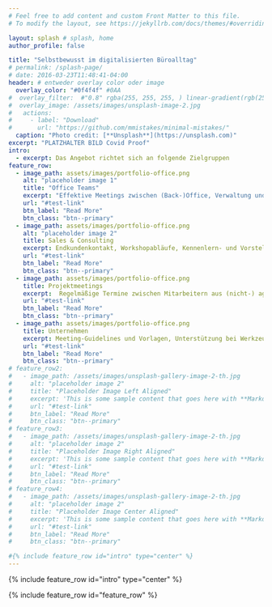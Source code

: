 ```yaml
---
# Feel free to add content and custom Front Matter to this file.
# To modify the layout, see https://jekyllrb.com/docs/themes/#overriding-theme-defaults

layout: splash # splash, home
author_profile: false

title: "Selbstbewusst im digitalisierten Büroalltag"
# permalink: /splash-page/
# date: 2016-03-23T11:48:41-04:00
header: # entweder overlay color oder image
  overlay_color: "#0f4f4f" #0AA
#  overlay_filter:  #"0.8" rgba(255, 255, 255, ) linear-gradient(rgb(255 255 255 / 0.1), rgb(20 100 100 / 0.8)), url(/assets/images/unsplash-image-2.jpg)
#  overlay_image: /assets/images/unsplash-image-2.jpg
#   actions:
#     - label: "Download"
#       url: "https://github.com/mmistakes/minimal-mistakes/"
  caption: "Photo credit: [**Unsplash**](https://unsplash.com)"
excerpt: "PLATZHALTER BILD Covid Proof"
intro: 
  - excerpt: Das Angebot richtet sich an folgende Zielgruppen
feature_row:
  - image_path: assets/images/portfolio-office.png
    alt: "placeholder image 1"
    title: "Office Teams"
    excerpt: "Effektive Meetings zwischen (Back-)Office, Verwaltung und Führungskräften"
    url: "#test-link"
    btn_label: "Read More"
    btn_class: "btn--primary"
  - image_path: assets/images/portfolio-office.png
    alt: "placeholder image 2"
    title: Sales & Consulting
    excerpt: Endkundenkontakt, Workshopabläufe, Kennenlern- und Vorstellungstermine
    url: "#test-link"
    btn_label: "Read More"
    btn_class: "btn--primary"
  - image_path: assets/images/portfolio-office.png
    title: Projektmeetings
    excerpt:  Regelmäßige Termine zwischen Mitarbeitern aus (nicht-) agilen Projektteams
    url: "#test-link"
    btn_label: "Read More"
    btn_class: "btn--primary"
  - image_path: assets/images/portfolio-office.png
    title: Unternehmen
    excerpt: Meeting-Guidelines und Vorlagen, Unterstützung bei Werkzeugeinführung.
    url: "#test-link"
    btn_label: "Read More"
    btn_class: "btn--primary"
# feature_row2:
#   - image_path: /assets/images/unsplash-gallery-image-2-th.jpg
#     alt: "placeholder image 2"
#     title: "Placeholder Image Left Aligned"
#     excerpt: 'This is some sample content that goes here with **Markdown** formatting. Left aligned with `type="left"`'
#     url: "#test-link"
#     btn_label: "Read More"
#     btn_class: "btn--primary"
# feature_row3:
#   - image_path: /assets/images/unsplash-gallery-image-2-th.jpg
#     alt: "placeholder image 2"
#     title: "Placeholder Image Right Aligned"
#     excerpt: 'This is some sample content that goes here with **Markdown** formatting. Right aligned with `type="right"`'
#     url: "#test-link"
#     btn_label: "Read More"
#     btn_class: "btn--primary"
# feature_row4:
#   - image_path: /assets/images/unsplash-gallery-image-2-th.jpg
#     alt: "placeholder image 2"
#     title: "Placeholder Image Center Aligned"
#     excerpt: 'This is some sample content that goes here with **Markdown** formatting. Centered with `type="center"`'
#     url: "#test-link"
#     btn_label: "Read More"
#     btn_class: "btn--primary"

#{% include feature_row id="intro" type="center" %}
---
```


{% include feature_row id="intro" type="center" %}

{% include feature_row id="feature_row" %}

